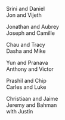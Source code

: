 Srini and Daniel  
Jon and Vijeth  

Jonathan and Aubrey  
Joseph and Camille  

Chau and Tracy  
Dasha and Mike  

Yun and Pranava  
Anthony and Victor  

Prashil and Chip  
Carles and Luke  

Christiaan and Jaime  
Jeremy and Bahman  
 with Justin  
  
